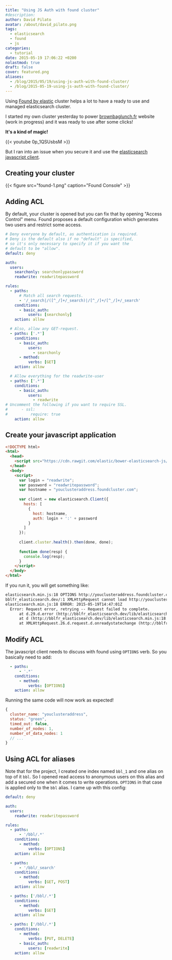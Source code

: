 ```yaml
---
title: "Using JS Auth with found cluster"
#description: 
author: David Pilato
avatar: /about/david_pilato.png
tags:
  - elasticsearch
  - found
  - js
categories:
  - tutorial
date: 2015-05-19 17:06:22 +0200
nolastmod: true
draft: false
cover: featured.png
aliases:
  - /blog/2015/05/19/using-js-auth-with-found-cluster/
  - /blog/2015-05-19-using-js-auth-with-found-cluster/
---
```


Using [Found by elastic](https://www.found.no/) cluster helps a lot to have a ready to use and managed elasticsearch cluster.

I started my own cluster yesterday to power [brownbaglunch.fr](http://www.brownbaglunch.fr/) website (work in progress) and it was ready to use after some clicks!

**It's a kind of magic!**

{{< youtube 0p_1QSUsbsM >}}

But I ran into an issue when you secure it and use the [elasticsearch javascript client](https://www.elastic.co/guide/en/elasticsearch/client/javascript-api/current/index.html).

<!--more-->

## Creating your cluster

{{< figure src="found-1.png" caption="Found Console" >}}

## Adding ACL

By default, your cluster is opened but you can fix that by opening "Access Control" menu.
Found proposes a default configuration which generates two users and restrict some access.

```yaml
# Deny everyone by default, as authentication is required.
# Deny is the default also if no "default" is specified,
# so it's only necessary to specify it if you want the
# default to be "allow".
default: deny

auth:
  users:
    searchonly: searchonlypassword
    readwrite: readwritepassword

rules:
  - paths:
      # Match all search requests.
      - '/_search|/([^_/]+/_search)|/[^_/]+/[^_/]+/_search'
    conditions:
      - basic_auth:
          users: [searchonly]
    action: allow

  # Also, allow any GET-request.
  - paths: ['.*']
    conditions:
      - basic_auth:
          users:
            - searchonly
      - method:
          verbs: [GET]
    action: allow

  # Allow everything for the readwrite-user
  - paths: ['.*']
    conditions:
      - basic_auth:
          users:
            - readwrite
# Uncomment the following if you want to require SSL.
#      - ssl:
#          require: true
    action: allow
```

## Create your javascript application

```html
<!DOCTYPE html>
<html>
  <head>
    <script src="https://cdn.rawgit.com/elastic/bower-elasticsearch-js/12ec0b8ee6d776e077b160e6dd6fc2e1b5818a86/elasticsearch.min.js"></script>
  </head>
  <body>
    <script>
      var login = "readwrite";
      var password = "readwritepassword";
      var hostname = "youclusteraddress.foundcluster.com";
      
      var client = new elasticsearch.Client({
        hosts: [
          {
            host: hostname,
            auth: login + ':' + password
          } 
        ]
      });
      
      client.cluster.health().then(done, done);
      
      function done(resp) {
        console.log(resp);
      }
    </script>
  </body>
</html>
```

If you run it, you will get something like:

```txt
elasticsearch.min.js:18 OPTIONS http://youclusteraddress.foundcluster.com:9200/_cluster/health 401 (Unauthorized)26.d.request @ elasticsearch.min.js:18c @ elasticsearch.min.js:1842.j.applyArgs @ elasticsearch.min.js:18k @ elasticsearch.min.js:11(anonymous function) @ elasticsearch.min.js:11
bblfr_elasticsearch.dev/:1 XMLHttpRequest cannot load http://youclusteraddress.foundcluster.com:9200/_cluster/health. Invalid HTTP status code 401
elasticsearch.min.js:18 ERROR: 2015-05-19T14:47:01Z
  Error: Request error, retrying -- Request failed to complete.
      at d.29.d.error (http://bblfr_elasticsearch.dev/lib/elasticsearch.min.js:18:15537)
      at d (http://bblfr_elasticsearch.dev/lib/elasticsearch.min.js:18:22917)
      at XMLHttpRequest.26.d.request.d.onreadystatechange (http://bblfr_elasticsearch.dev/lib/elasticsearch.min.js:18:9781)
```

## Modify ACL

The javascript client needs to discuss with found using `OPTIONS` verb. So you basically need to add:

```yaml
  - paths:
      - '.*'
    conditions:
      - method:
          verbs: [OPTIONS]
    action: allow
```

Running the same code will now work as expected!

```js
{
  cluster_name: "youclusteraddress", 
  status: "green", 
  timed_out: false, 
  number_of_nodes: 1, 
  number_of_data_nodes: 1
  // ...
}
```

## Using ACL for aliases

Note that for the project, I created one index named `bbl_1` and one alias on top of it `bbl`.
So I opened read access to anonymous users on this alias and add a secured one when it comes to write operations.
`OPTIONS` in that case is applied only to the `bbl` alias. I came up with this config:

```yaml
default: deny

auth:
  users:
    readwrite: readwritepassword

rules:
  - paths:
      - '/bbl/.*'
    conditions:
      - method:
          verbs: [OPTIONS]
    action: allow

  - paths:
      - '/bbl/_search'
    conditions:
      - method:
          verbs: [GET, POST]
    action: allow

  - paths: ['/bbl/.*']
    conditions:
      - method:
          verbs: [GET]
    action: allow

  - paths: ['/bbl/.*']
    conditions:
      - method:
          verbs: [PUT, DELETE]
      - basic_auth:
          users: [readwrite]
    action: allow
```
